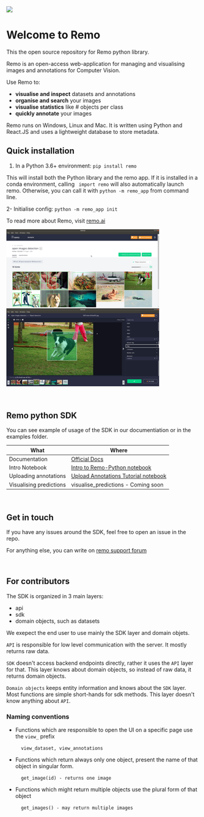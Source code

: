 
<img src="https://github.com/rediscovery-io/remo-python/blob/master/img/remo_normal.png" width="200">

# Welcome to Remo
This the open source repository for Remo python library.

Remo is an open-access web-application for managing and visualising images and annotations for Computer Vision. 

Use Remo to:

- **visualise and inspect** datasets and annotations
- **organise and search** your images
- **visualise statistics** like # objects per class
- **quickly annotate** your images

Remo runs on Windows, Linux and Mac. It is written using Python and React.JS and uses a lightweight database to store metadata.

## Quick installation

1. In a Python 3.6+ environment: `pip install remo` 

This will install both the Python library and the remo app.
If it is installed in a conda environment, calling ` import remo` will also automatically launch remo. Otherwise, you can call it with `python -m remo_app` from command line.

2- Initialise config: `python -m remo_app init`


To read more about Remo, visit [remo.ai](http://remo.ai)

<img src=examples/assets/dataset.jpeg alt="alt text" width=400><img src=examples/assets/annotation_tool.jpeg width=400>

<br/>




## Remo python SDK

You can see example of usage of the SDK in our documentiation or in the examples folder. 

What | Where
---|---
Documentation | [Official Docs](https://remo.ai/docs/sdk-intro/)
Intro Notebook | [Intro to Remo-Python notebook](examples/intro_to_remo-python.ipynb)
Uploading annotations | [Upload Annotations Tutorial notebook](examples/tutorial_upload_annotations.ipynb)
Visualising predictions | visualise_predictions - Coming soon

<br/>

## Get in touch
If you have any issues around the SDK, feel free to open an issue in the repo.

For anything else, you can write on <a href="https://support.remo.ai" target="_blank">remo support forum</a>  

<br/>

## For contributors

The SDK is organized in 3 main layers:
- api
- sdk
- domain objects, such as datasets

We exepect the end user to use mainly the SDK layer and domain objets.

`API` is responsible for low level communication with the server. It mostly returns raw data.

`SDK` doesn't access backend endpoints directly, rather it uses the `API` layer for that. This layer knows about domain objects, 
so instead of raw data, it returns domain objects.

`Domain objects` keeps entity information and knows about the `SDK` layer. Most functions are simple short-hands for sdk methods.
This layer doesn't know anything about `API`. 



### Naming conventions

* Functions which are responsible to open the UI on a specific page use the `view_` prefix
    
        view_dataset, view_annotations

* Functions which return always only one object, present the name of that object in singular form.
    
        get_image(id) - returns one image

* Functions which might return multiple objects use the plural form of that object
    
        get_images() - may return multiple images 
